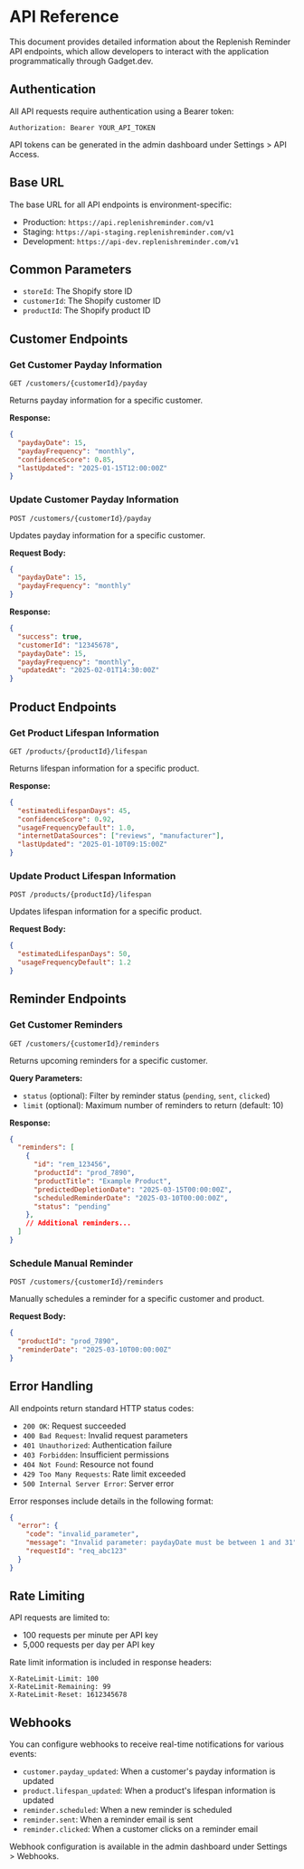 
# API Reference

This document provides detailed information about the Replenish Reminder API endpoints, which allow developers to interact with the application programmatically through Gadget.dev.

## Authentication

All API requests require authentication using a Bearer token:

```
Authorization: Bearer YOUR_API_TOKEN
```

API tokens can be generated in the admin dashboard under Settings > API Access.

## Base URL

The base URL for all API endpoints is environment-specific:

- Production: `https://api.replenishreminder.com/v1`
- Staging: `https://api-staging.replenishreminder.com/v1`
- Development: `https://api-dev.replenishreminder.com/v1`

## Common Parameters

- `storeId`: The Shopify store ID
- `customerId`: The Shopify customer ID
- `productId`: The Shopify product ID

## Customer Endpoints

### Get Customer Payday Information

```
GET /customers/{customerId}/payday
```

Returns payday information for a specific customer.

**Response:**

```json
{
  "paydayDate": 15,
  "paydayFrequency": "monthly",
  "confidenceScore": 0.85,
  "lastUpdated": "2025-01-15T12:00:00Z"
}
```

### Update Customer Payday Information

```
POST /customers/{customerId}/payday
```

Updates payday information for a specific customer.

**Request Body:**

```json
{
  "paydayDate": 15,
  "paydayFrequency": "monthly"
}
```

**Response:**

```json
{
  "success": true,
  "customerId": "12345678",
  "paydayDate": 15,
  "paydayFrequency": "monthly",
  "updatedAt": "2025-02-01T14:30:00Z"
}
```

## Product Endpoints

### Get Product Lifespan Information

```
GET /products/{productId}/lifespan
```

Returns lifespan information for a specific product.

**Response:**

```json
{
  "estimatedLifespanDays": 45,
  "confidenceScore": 0.92,
  "usageFrequencyDefault": 1.0,
  "internetDataSources": ["reviews", "manufacturer"],
  "lastUpdated": "2025-01-10T09:15:00Z"
}
```

### Update Product Lifespan Information

```
POST /products/{productId}/lifespan
```

Updates lifespan information for a specific product.

**Request Body:**

```json
{
  "estimatedLifespanDays": 50,
  "usageFrequencyDefault": 1.2
}
```

## Reminder Endpoints

### Get Customer Reminders

```
GET /customers/{customerId}/reminders
```

Returns upcoming reminders for a specific customer.

**Query Parameters:**

- `status` (optional): Filter by reminder status (`pending`, `sent`, `clicked`)
- `limit` (optional): Maximum number of reminders to return (default: 10)

**Response:**

```json
{
  "reminders": [
    {
      "id": "rem_123456",
      "productId": "prod_7890",
      "productTitle": "Example Product",
      "predictedDepletionDate": "2025-03-15T00:00:00Z",
      "scheduledReminderDate": "2025-03-10T00:00:00Z",
      "status": "pending"
    },
    // Additional reminders...
  ]
}
```

### Schedule Manual Reminder

```
POST /customers/{customerId}/reminders
```

Manually schedules a reminder for a specific customer and product.

**Request Body:**

```json
{
  "productId": "prod_7890",
  "reminderDate": "2025-03-10T00:00:00Z"
}
```

## Error Handling

All endpoints return standard HTTP status codes:

- `200 OK`: Request succeeded
- `400 Bad Request`: Invalid request parameters
- `401 Unauthorized`: Authentication failure
- `403 Forbidden`: Insufficient permissions
- `404 Not Found`: Resource not found
- `429 Too Many Requests`: Rate limit exceeded
- `500 Internal Server Error`: Server error

Error responses include details in the following format:

```json
{
  "error": {
    "code": "invalid_parameter",
    "message": "Invalid parameter: paydayDate must be between 1 and 31",
    "requestId": "req_abc123"
  }
}
```

## Rate Limiting

API requests are limited to:

- 100 requests per minute per API key
- 5,000 requests per day per API key

Rate limit information is included in response headers:

```
X-RateLimit-Limit: 100
X-RateLimit-Remaining: 99
X-RateLimit-Reset: 1612345678
```

## Webhooks

You can configure webhooks to receive real-time notifications for various events:

- `customer.payday_updated`: When a customer's payday information is updated
- `product.lifespan_updated`: When a product's lifespan information is updated
- `reminder.scheduled`: When a new reminder is scheduled
- `reminder.sent`: When a reminder email is sent
- `reminder.clicked`: When a customer clicks on a reminder email

Webhook configuration is available in the admin dashboard under Settings > Webhooks.
